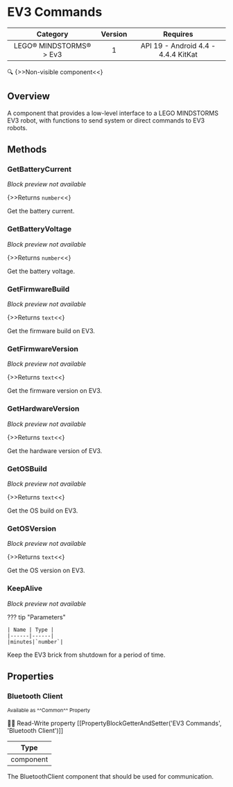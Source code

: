 # EV3 Commands

| Category | Version | Requires |
|:--------:|:-------:|:--------:|
|LEGO® MINDSTORMS® > Ev3|1|API 19 - Android 4.4 - 4.4.4 KitKat|

:mag: {>>Non-visible component<<}

## Overview

A component that provides a low-level interface to a LEGO MINDSTORMS EV3 robot, with functions to send system or direct commands to EV3 robots.

## Methods

### GetBatteryCurrent

_Block preview not available_

{>>Returns `number`<<}

Get the battery current.

### GetBatteryVoltage

_Block preview not available_

{>>Returns `number`<<}

Get the battery voltage.

### GetFirmwareBuild

_Block preview not available_

{>>Returns `text`<<}

Get the firmware build on EV3.

### GetFirmwareVersion

_Block preview not available_

{>>Returns `text`<<}

Get the firmware version on EV3.

### GetHardwareVersion

_Block preview not available_

{>>Returns `text`<<}

Get the hardware version of EV3.

### GetOSBuild

_Block preview not available_

{>>Returns `text`<<}

Get the OS build on EV3.

### GetOSVersion

_Block preview not available_

{>>Returns `text`<<}

Get the OS version on EV3.

### KeepAlive

_Block preview not available_

??? tip "Parameters"

    | Name | Type |
    |------|------|
    |minutes|`number`|


Keep the EV3 brick from shutdown for a period of time.

## Properties

### Bluetooth Client

<small>Available as ^^Common^^ Property</small>

:eyes::pencil: Read-Write property
[[PropertyBlockGetterAndSetter('EV3 Commands', 'Bluetooth Client')]]

| Type |
|:----:|
|component|

The BluetoothClient component that should be used for communication.